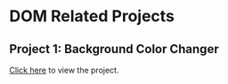 # DOM Related Projects

## Project 1: Background Color Changer

[Click here](https://stackblitz.com/edit/stackblitz-starters-ks1mtyad?file=script.js) to view the project.
